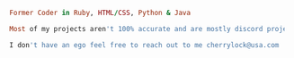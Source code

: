 ```ruby
  Former Coder in Ruby, HTML/CSS, Python & Java
```

```ruby
  Most of my projects aren't 100% accurate and are mostly discord projects
```
```ruby
  I don't have an ego feel free to reach out to me cherrylock@usa.com
```
